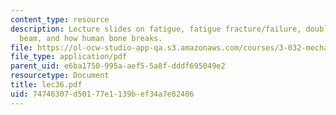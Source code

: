 ```yaml
---
content_type: resource
description: Lecture slides on fatigue, fatigue fracture/failure, double-cantilevered
  beam, and how human bone breaks.
file: https://ol-ocw-studio-app-qa.s3.amazonaws.com/courses/3-032-mechanical-behavior-of-materials-fall-2007/74746307d50177e1139bef34a7e82406_lec36.pdf
file_type: application/pdf
parent_uid: e6ba1750-995a-aef5-5a8f-dddf695049e2
resourcetype: Document
title: lec36.pdf
uid: 74746307-d501-77e1-139b-ef34a7e82406
---
```

